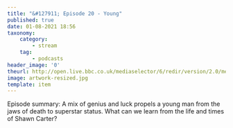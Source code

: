 ```yaml
---
title: "&#127911; Episode 20 - Young"
published: true
date: 01-08-2021 18:56
taxonomy:
    category:
        - stream
    tag:
        - podcasts
header_image: '0'
theurl: http://open.live.bbc.co.uk/mediaselector/6/redir/version/2.0/mediaset/audio-nondrm-download/proto/http/vpid/p09q1cd1.mp3
image: artwork-resized.jpg
template: item
--- 
```

Episode summary: A mix of genius and luck propels a young man from the jaws of death to superstar status. What can we learn from the life and times of Shawn Carter?
